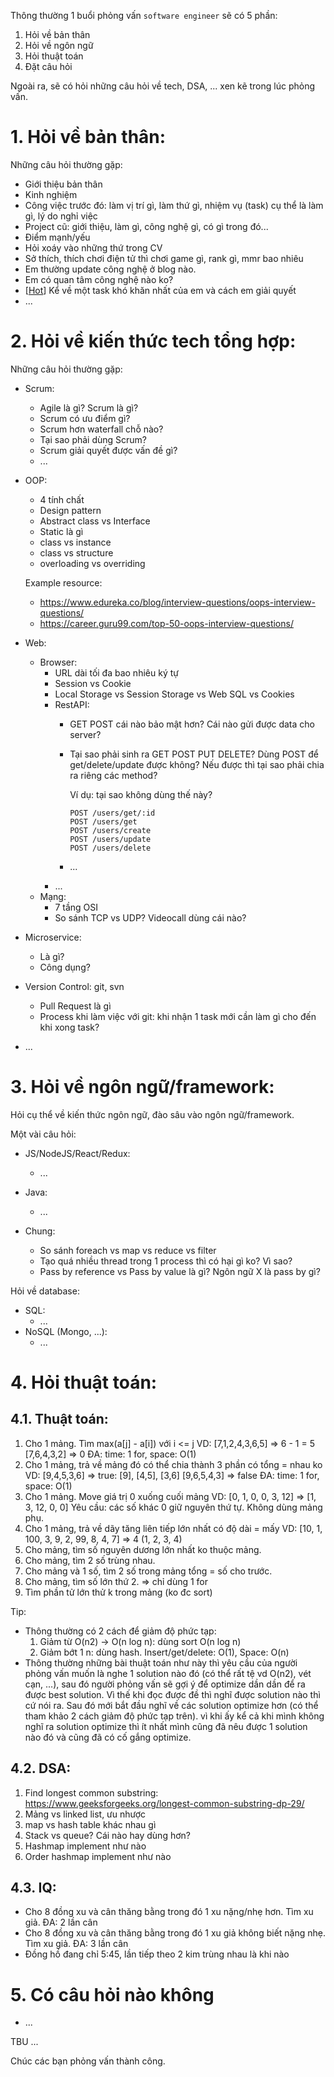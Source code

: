 Thông thường 1 buổi phỏng vấn `software engineer` sẽ có 5 phần:
1. Hỏi về bản thân
2. Hỏi về ngôn ngữ
3. Hỏi thuật toán
4. Đặt câu hỏi

Ngoài ra, sẽ có hỏi những câu hỏi về tech, DSA, ... xen kẽ trong lúc phỏng vấn.

# 1. Hỏi về bản thân:

Những câu hỏi thường gặp:
- Giới thiệu bản thân
- Kinh nghiệm
- Công việc trước đó: làm vị trí gì, làm thứ gì, nhiệm vụ (task) cụ thể là làm gì, lý do nghỉ việc
- Project cũ: giới thiệu, làm gì, công nghệ gì, có gì trong đó...
- Điểm mạnh/yếu
- Hỏi xoáy vào những thứ trong CV
- Sở thích, thích chơi điện tử thì chơi game gì, rank gì, mmr bao nhiêu
- Em thường update công nghệ ở blog nào.
- Em có quan tâm công nghệ nào ko?
- [[Hot](https://tuoitre.vn/chi-1-cau-hoi-elon-musk-biet-ai-la-nguoi-tai-ai-chem-gio-do-la-cau-gi-20210127133103409.htm)] Kể về một task khó khăn nhất của em và cách em giải quyết
- ...

# 2. Hỏi về kiến thức tech tổng hợp:
Những câu hỏi thường gặp:
- Scrum:
	+ Agile là gì? Scrum là gì?
	+ Scrum có ưu điểm gì?
	+ Scrum hơn waterfall chỗ nào?
	+ Tại sao phải dùng Scrum?
	+ Scrum giải quyết được vấn đề gì?
	+ ...
- OOP:
	+ 4 tính chất
	+ Design pattern
	+ Abstract class vs Interface
	+ Static là gì
	+ class vs instance
	+ class vs structure
	+ overloading vs overriding

	Example resource:
	+ https://www.edureka.co/blog/interview-questions/oops-interview-questions/
	+ https://career.guru99.com/top-50-oops-interview-questions/
- Web:
	+ Browser:
		- URL dài tối đa bao nhiêu ký tự
		- Session vs Cookie
		- Local Storage vs Session Storage vs Web SQL vs Cookies
		- RestAPI:
			- GET POST cái nào bảo mật hơn? Cái nào gửi được data cho server?
			- Tại sao phải sinh ra GET POST PUT DELETE? Dùng POST để get/delete/update được không? Nếu được thì tại sao phải chia ra riêng các method?

				Ví dụ: tại sao không dùng thế này?
				```
				POST /users/get/:id
				POST /users/get
				POST /users/create
				POST /users/update
				POST /users/delete
				```
			- ...
		- ...
	+ Mạng:
		- 7 tầng OSI
		- So sánh TCP vs UDP? Videocall dùng cái nào?
- Microservice:
	+ Là gì?
	+ Công dụng?
- Version Control: git, svn
	+ Pull Request là gì
	+ Process khi làm việc với git: khi nhận 1 task mới cần làm gì cho đến khi xong task?
- ...

# 3. Hỏi về ngôn ngữ/framework:

Hỏi cụ thể về kiến thức ngôn ngữ, đào sâu vào ngôn ngữ/framework.

Một vài câu hỏi:
- JS/NodeJS/React/Redux:
	- ...

- Java:
	- ...
- Chung:
	- So sánh foreach vs map vs reduce vs filter
	- Tạo quá nhiều thread trong 1 process thì có hại gì ko? Vì sao?
	- Pass by reference vs Pass by value là gì? Ngôn ngữ X là pass by gì?

Hỏi về database:
- SQL:
	- ...
- NoSQL (Mongo, ...):
	- ...

# 4. Hỏi thuật toán:

## 4.1. Thuật toán:
1. Cho 1 mảng. Tìm max(a[j] - a[i]) với i <= j
	VD: [7,1,2,4,3,6,5] => 6 - 1 = 5
		[7,6,4,3,2] => 0
	ĐA: time: 1 for, space: O(1)
2. Cho 1 mảng, trả về mảng đó có thể chia thành 3 phần có tổng = nhau ko
	VD: [9,4,5,3,6] => true: [9], [4,5], [3,6]
		[9,6,5,4,3] => false
	ĐA: time: 1 for, space: O(1)
3. Cho 1 mảng. Move giá trị 0 xuống cuối mảng
	VD: [0, 1, 0, 0, 3, 12] => [1, 3, 12, 0, 0]
	Yêu cầu: các số khác 0 giữ nguyên thứ tự. Không dùng mảng phụ.
4. Cho 1 mảng, trả về dãy tăng liên tiếp lớn nhất có độ dài = mấy
	VD: [10, 1, 100, 3, 9, 2, 99, 8, 4, 7] => 4 (1, 2, 3, 4)
5. Cho mảng, tìm số nguyên dương lớn nhất ko thuộc mảng.
6. Cho mảng, tìm 2 số trùng nhau.
7. Cho mảng và 1 số, tìm 2 số trong mảng tổng = số cho trước.
8. Cho mảng, tìm số lớn thứ 2.
	=> chỉ dùng 1 for
9. Tìm phần tử lớn thử k trong mảng (ko đc sort)

Tip:
- Thông thường có 2 cách để giảm độ phức tạp:
	1. Giảm từ O(n2) -> O(n log n): dùng sort O(n log n)
	2. Giảm bớt 1 n: dùng hash. Insert/get/delete: O(1), Space: O(n)
- Thông thường những bài thuật toán như này thì yêu cầu của người phỏng vấn muốn là nghe 1 solution nào đó (có thể rất tệ vd O(n2), vét cạn, ...), sau đó người phỏng vấn sẽ gợi ý để optimize dần dần để ra được best solution. Vì thế khi đọc được đề thì nghĩ được solution nào thì cứ nói ra. Sau đó mới bắt đầu nghĩ về các solution optimize hơn (có thể tham khảo 2 cách giảm độ phức tạp trên). vì khi ấy kể cả khi mình không nghĩ ra solution optimize thì ít nhất mình cũng đã nêu được 1 solution nào đó và cũng đã có cố gắng optimize.

## 4.2. DSA:
1. Find longest common substring: https://www.geeksforgeeks.org/longest-common-substring-dp-29/
2. Mảng vs linked list, ưu nhược
3. map vs hash table khác nhau gì
4. Stack vs queue? Cái nào hay dùng hơn?
5. Hashmap implement như nào
6. Order hashmap implement như nào

## 4.3. IQ:
- Cho 8 đồng xu và cân thăng bằng trong đó 1 xu nặng/nhẹ hơn. Tìm xu giả.
ĐA: 2 lần cân
- Cho 8 đồng xu và cân thăng bằng trong đó 1 xu giả không biết nặng nhẹ. Tìm xu giả.
ĐA: 3 lần cân
- Đồng hồ đang chỉ 5:45, lần tiếp theo 2 kim trùng nhau là khi nào

# 5. Có câu hỏi nào không

- ...

TBU ...

Chúc các bạn phỏng vấn thành công.